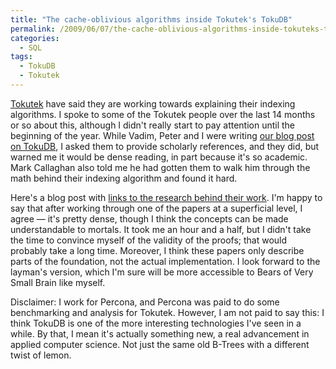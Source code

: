 ```yaml
---
title: "The cache-oblivious algorithms inside Tokutek's TokuDB"
permalink: /2009/06/07/the-cache-oblivious-algorithms-inside-tokuteks-tokudb/
categories:
  - SQL
tags:
  - TokuDB
  - Tokutek
---
```

[Tokutek][1] have said they are working towards explaining their indexing algorithms. I spoke to some of the Tokutek people over the last 14 months or so about this, although I didn't really start to pay attention until the beginning of the year. While Vadim, Peter and I were writing [our blog post on TokuDB][2], I asked them to provide scholarly references, and they did, but warned me it would be dense reading, in part because it's so academic. Mark Callaghan also told me he had gotten them to walk him through the math behind their indexing algorithm and found it hard.

Here's a blog post with [links to the research behind their work][3]. I'm happy to say that after working through one of the papers at a superficial level, I agree &#8212; it's pretty dense, though I think the concepts can be made understandable to mortals. It took me an hour and a half, but I didn't take the time to convince myself of the validity of the proofs; that would probably take a long time. Moreover, I think these papers only describe parts of the foundation, not the actual implementation. I look forward to the layman's version, which I'm sure will be more accessible to Bears of Very Small Brain like myself.

Disclaimer: I work for Percona, and Percona was paid to do some benchmarking and analysis for Tokutek. However, I am not paid to say this: I think TokuDB is one of the more interesting technologies I've seen in a while. By that, I mean it's actually something new, a real advancement in applied computer science. Not just the same old B-Trees with a different twist of lemon.

 [1]: http://www.tokutek.com/
 [2]: http://www.mysqlperformanceblog.com/2009/04/28/detailed-review-of-tokutek-storage-engine/
 [3]: http://tokutek.com/category/tokuview/publications_related_to_fractal_tree_indexing/
